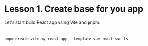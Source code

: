 # Lesson 1. Create base for you app

Let's start build React app using Vite and pnpm.

# 

```shell
pnpm create vite my-react-app --template vue react-swc-ts
```
